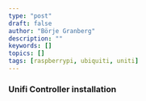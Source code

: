 ```yaml
---
type: "post"
draft: false
author: "Börje Granberg"
description: ""
keywords: []
topics: []
tags: [raspberrypi, ubiquiti, uniti]
---
```


### Unifi Controller installation
